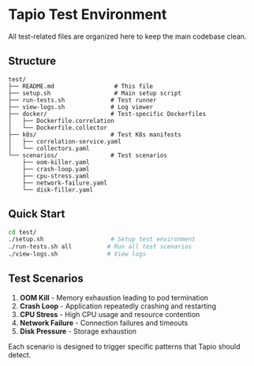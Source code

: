 # Tapio Test Environment

All test-related files are organized here to keep the main codebase clean.

## Structure

```
test/
├── README.md                 # This file
├── setup.sh                  # Main setup script
├── run-tests.sh             # Test runner
├── view-logs.sh             # Log viewer
├── docker/                  # Test-specific Dockerfiles
│   ├── Dockerfile.correlation
│   └── Dockerfile.collector
├── k8s/                     # Test K8s manifests
│   ├── correlation-service.yaml
│   └── collectors.yaml
└── scenarios/               # Test scenarios
    ├── oom-killer.yaml
    ├── crash-loop.yaml
    ├── cpu-stress.yaml
    ├── network-failure.yaml
    └── disk-filler.yaml
```

## Quick Start

```bash
cd test/
./setup.sh                   # Setup test environment
./run-tests.sh all          # Run all test scenarios
./view-logs.sh              # View logs
```

## Test Scenarios

1. **OOM Kill** - Memory exhaustion leading to pod termination
2. **Crash Loop** - Application repeatedly crashing and restarting
3. **CPU Stress** - High CPU usage and resource contention
4. **Network Failure** - Connection failures and timeouts
5. **Disk Pressure** - Storage exhaustion

Each scenario is designed to trigger specific patterns that Tapio should detect.